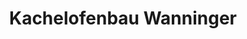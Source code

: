 ---
title: "Kachelofenbau Wanninger"
url: /haselbach/kachelofenbau-wanninger/
shop: Kamine & Öfen
---